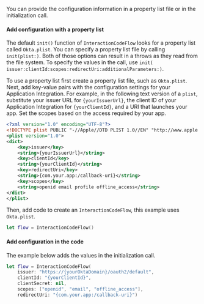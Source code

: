 You can provide the configuration information in a property list file or in the initialization call.

#### Add configuration with a property list

The default `init()` function of `InteractionCodeFlow` looks for a property list called `Okta.plist`. You can specify a property list file by calling `init(plist:)`. Both of those options can result in a throws as they read from the file system. To specify the values in the call, use `init(
    issuer:clientId:scopes:redirectUri:additionalParameters:)`.

To use a property list first create a property list file, such as `Okta.plist`. Next, add key-value pairs with the configuration settings for your Application Integration. For example, in the following text version of a `plist`, substitute your issuer URL for `{yourIssuerUrl}`, the client ID of your Application Integration for `{yourClientId}`, and a URI that launches your app. Set the scopes based on the access required by your app.

```xml
<?xml version="1.0" encoding="UTF-8"?>
<!DOCTYPE plist PUBLIC "-//Apple//DTD PLIST 1.0//EN" "http://www.apple.com/DTDs/PropertyList-1.0.dtd">
<plist version="1.0">
<dict>
    <key>issuer</key>
    <string>{yourIssuerUrl}</string>
    <key>clientId</key>
    <string>{yourClientId}</string>
    <key>redirectUri</key>
    <string>{com.your.app:/callback-uri}</string>
    <key>scopes</key>
    <string>openid email profile offline_access</string>
</dict>
</plist>
```

Then, add code to create an `InteractionCodeFlow`, this example uses `Okta.plist`.

```swift
let flow = InteractionCodeFlow()
```

#### Add configuration in the code

The example below adds the values in the initialization call.

```swift
let flow = InteractionCodeFlow(
    issuer: "https://{yourOktaDomain}/oauth2/default",
    clientId: "{yourClientId}",
    clientSecret: nil,
    scopes: ["openid", "email", "offline_access"],
    redirectUri: "{com.your.app:/callback-uri}")
```
